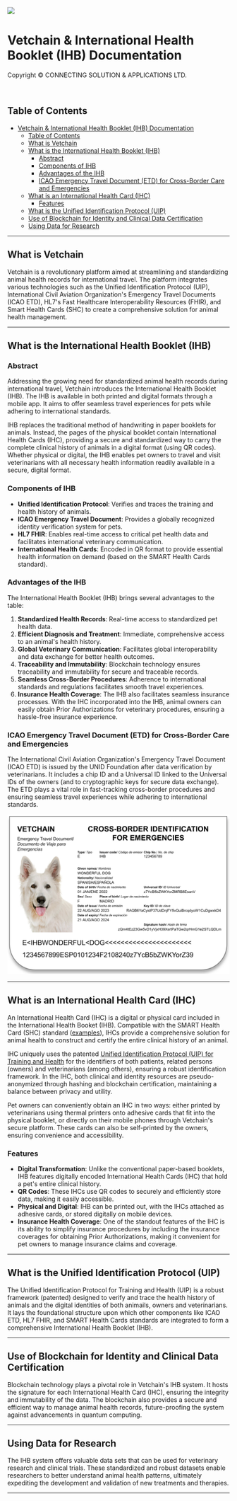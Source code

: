 ![](https://avatars.githubusercontent.com/u/143256431?s=400&v=4)

# Vetchain & International Health Booklet (IHB) Documentation

Copyright © CONNECTING SOLUTION & APPLICATIONS LTD.

<p>&nbsp  </p>

## Table of Contents
- [Vetchain \& International Health Booklet (IHB) Documentation](#vetchain--international-health-booklet-ihb-documentation)
  - [Table of Contents](#table-of-contents)
  - [What is Vetchain](#what-is-vetchain)
  - [What is the International Health Booklet (IHB)](#what-is-the-international-health-booklet-ihb)
    - [Abstract](#abstract)
    - [Components of IHB](#components-of-ihb)
    - [Advantages of the IHB](#advantages-of-the-ihb)
    - [ICAO Emergency Travel Document (ETD) for Cross-Border Care and Emergencies](#icao-emergency-travel-document-etd-for-cross-border-care-and-emergencies)
  - [What is an International Health Card (IHC)](#what-is-an-international-health-card-ihc)
    - [Features](#features)
  - [What is the Unified Identification Protocol (UIP)](#what-is-the-unified-identification-protocol-uip)
  - [Use of Blockchain for Identity and Clinical Data Certification](#use-of-blockchain-for-identity-and-clinical-data-certification)
  - [Using Data for Research](#using-data-for-research)

---

## What is Vetchain

Vetchain is a revolutionary platform aimed at streamlining and standardizing animal health records for international travel. The platform integrates various technologies such as the Unified Identification Protocol (UIP), International Civil Aviation Organization's Emergency Travel Documents (ICAO ETD), HL7's Fast Healthcare Interoperability Resources (FHIR), and Smart Health Cards (SHC) to create a comprehensive solution for animal health management.

---

## What is the International Health Booklet (IHB)

### Abstract

Addressing the growing need for standardized animal health records during international travel, Vetchain introduces the International Health Booklet (IHB). The IHB is available in both printed and digital formats through a mobile app. It aims to offer seamless travel experiences for pets while adhering to international standards.

IHB replaces the traditional method of handwriting in paper booklets for animals. Instead, the pages of the physical booklet contain International Health Cards (IHC), providing a secure and standardized way to carry the complete clinical history of animals in a digital format (using QR codes). Whether physical or digital, the IHB enables pet owners to travel and visit veterinarians with all necessary health information readily available in a secure, digital format.

### Components of IHB
- **Unified Identification Protocol**: Verifies and traces the training and health history of animals.
- **ICAO Emergency Travel Document**: Provides a globally recognized identity verification system for pets.
- **HL7 FHIR**: Enables real-time access to critical pet health data and facilitates international veterinary communication.
- **International Health Cards**: Encoded in QR format to provide essential health information on demand (based on the SMART Health Cards standard).


### Advantages of the IHB

The International Health Booklet (IHB) brings several advantages to the table:

1. **Standardized Health Records**: Real-time access to standardized pet health data.
2. **Efficient Diagnosis and Treatment**: Immediate, comprehensive access to an animal's health history.
3. **Global Veterinary Communication**: Facilitates global interoperability and data exchange for better health outcomes.
4. **Traceability and Immutability**: Blockchain technology ensures traceability and immutability for secure and traceable records.
5. **Seamless Cross-Border Procedures**: Adherence to international standards and regulations facilitates smooth travel experiences.
6. **Insurance Health Coverage**: The IHB also facilitates seamless insurance processes. With the IHC incorporated into the IHB, animal owners can easily obtain Prior Authorizations for veterinary procedures, ensuring a hassle-free insurance experience.


### ICAO Emergency Travel Document (ETD) for Cross-Border Care and Emergencies

The International Civil Aviation Organization's Emergency Travel Document (ICAO ETD) is issued by the UNID Foundation after data verification by veterinarians. It includes a chip ID and a Universal ID linked to the Universal IDs of the owners (and to cryptographic keys for secure data exchange). The ETD plays a vital role in fast-tracking cross-border procedures and ensuring seamless travel experiences while adhering to international standards.

![Example of an ETD](./images/vetchain-ETD-example-1.png)

---

## What is an International Health Card (IHC)

An International Health Card (IHC) is a digital or physical card included in the International Health Booket (IHB). Compatible with the SMART Health Card (SHC) standard ([examples](https://spec.smarthealth.cards/examples/)), IHCs provide a comprehensive solution for animal health to construct and certify the entire clinical history of an animal.

IHC uniquely uses the patented [Unified Identification Protocol (UIP) for Training and Health](https://image-ppubs.uspto.gov/dirsearch-public/print/downloadPdf/11636776) for the identifiers of both patients, related persons (owners) and veterinarians (among others), ensuring a robust identification framework. In the IHC, both clinical and identity resources are pseudo-anonymized through hashing and blockchain certification, maintaining a balance between privacy and utility.

Pet owners can conveniently obtain an IHC in two ways: either printed by veterinarians using thermal printers onto adhesive cards that fit into the physical booklet, or directly on their mobile phones through Vetchain's secure platform. These cards can also be self-printed by the owners, ensuring convenience and accessibility.


### Features
- **Digital Transformation**: Unlike the conventional paper-based booklets, IHB features digitally encoded International Health Cards (IHC) that hold a pet's entire clinical history.
- **QR Codes**: These IHCs use QR codes to securely and efficiently store data, making it easily accessible.
- **Physical and Digital**: IHB can be printed out, with the IHCs attached as adhesive cards, or stored digitally on mobile devices.
- **Insurance Health Coverage**: One of the standout features of the IHC is its ability to simplify insurance procedures by including the insurance coverages for obtaining Prior Authorizations, making it convenient for pet owners to manage insurance claims and coverage.

---

## What is the Unified Identification Protocol (UIP)

The Unified Identification Protocol for Training and Health (UIP) is a robust framework (patented) designed to verify and trace the health history of animals and the digital identities of both animails, owners and veterinarians. It lays the foundational structure upon which other components like ICAO ETD, HL7 FHIR, and SMART Health Cards standards are integrated to form a comprehensive International Health Booklet (IHB).

---

## Use of Blockchain for Identity and Clinical Data Certification

Blockchain technology plays a pivotal role in Vetchain's IHB system. It hosts the signature for each International Health Card (IHC), ensuring the integrity and immutability of the data. The blockchain also provides a secure and efficient way to manage animal health records, future-proofing the system against advancements in quantum computing.

---

## Using Data for Research

The IHB system offers valuable data sets that can be used for veterinary research and clinical trials. These standardized and robust datasets enable researchers to better understand animal health patterns, ultimately expediting the development and validation of new treatments and therapies.

---
    